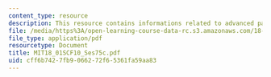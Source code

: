 ```yaml
---
content_type: resource
description: This resource contains informations related to advanced partial fractions.
file: /media/https%3A/open-learning-course-data-rc.s3.amazonaws.com/18-01sc-single-variable-calculus-fall-2010/cff6b7427fb9066272f65361fa59aa83_MIT18_01SCF10_Ses75c.pdf
file_type: application/pdf
resourcetype: Document
title: MIT18_01SCF10_Ses75c.pdf
uid: cff6b742-7fb9-0662-72f6-5361fa59aa83
---
```

